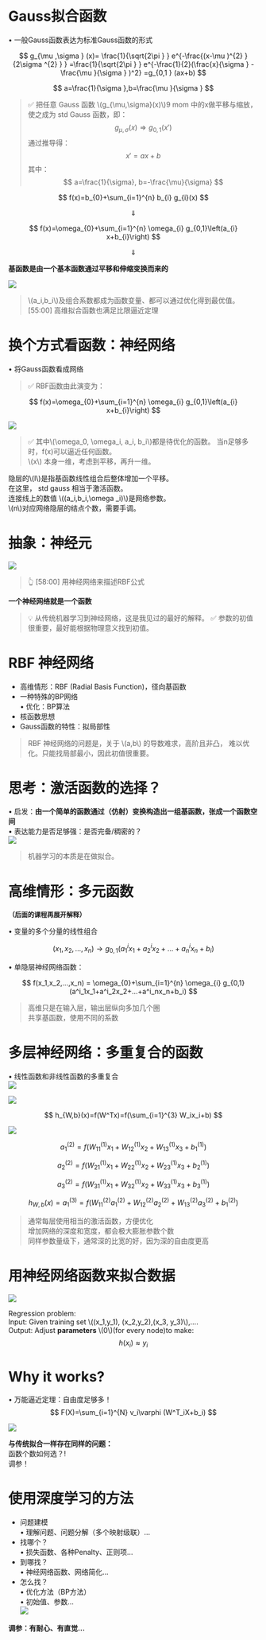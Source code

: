 # Gauss拟合函数

• 一般Gauss函数表达为标准Gauss函数的形式  

$$
g_{\mu ,\sigma } (x)= \frac{1}{\sqrt{2\pi } } e^{-\frac{(x-\mu )^{2} }{2\sigma ^{2} } } =\frac{1}{\sqrt{2\pi } } e^{-\frac{1}{2}(\frac{x}{\sigma } -\frac{\mu }{\sigma } )^2} =g_{0,1 } (ax+b)
$$

$$
a=\frac{1}{\sigma },b=\frac{\mu }{\sigma }   
$$

> &#x2705; 把任意 Gauss 函数 \\(g_{\mu,\sigma}(x)\\)9 mom 中的x做平移与缩放，使之成为 std Gauss 函数，即：
$$
g_{\mu,\sigma}(x) \Rightarrow g_{0,1}(x') 
$$
> 通过推导得：  
$$
x'=ax+b
$$
> 其中：
$$
a=\frac{1}{\sigma}, b=-\frac{\mu}{\sigma}
$$


$$
f(x)=b_{0}+\sum_{i=1}^{n} b_{i} g_{i}(x)
$$

$$
\Downarrow 
$$

$$
f(x)=\omega_{0}+\sum_{i=1}^{n} \omega_{i} g_{0,1}\left(a_{i} x+b_{i}\right)
$$

$$
\Downarrow 
$$

**基函数是由一个基本函数通过平移和伸缩变换而来的**

![](../assets/2-5-1.png)  

> \\(a_i,b_i\\)及组合系数都成为函数变量、都可以通过优化得­到最优值。
> [55:00] 高维拟合函数也满足比限逼近定理    


# 换个方式看函数：神经网络
• 将Gauss函数看成网络

> &#x2705; RBF函数由此演变为：  

$$
f(x)=\omega_{0}+\sum_{i=1}^{n} \omega_{i} g_{0,1}\left(a_{i} x+b_{i}\right)
$$

![](../assets/2-5-22.png)

> &#x2705; 其中\\(\omega_0, \omega_i, a_i, b_i\\)都是待优化的函数。 
> 当n足够多时，f(x)可以逼近任何函数。  
> \\(x\\) 本身一维，考虑到平移，再升一维。　　

隐层的\\(l\\)是指基函数线性组合后整体增加一个平移。   
在这里， std gauss 相当于激活函数。    
连接线上的数值 \\((a_i,b_i,\omega _i)\\)是网络参数。   
\\(n\\)对应网络隐层的结点个数，需要手调。  

# 抽象：神经元

![](../assets/15.PNG)
> &#x1F446; [58:00] 用神经网络来描述RBF公式

**一个神经网络就是一个函数**

> &#x1F4A1; 从传统机器学习到神经网络，这是我见过的最好的解释。
> &#x2705; 参数的初值很重要，最好能根据物理意义找到初值。  

# RBF 神经网络

* 高维情形：RBF (Radial Basis Function)，径向基函数   
* 一种特殊的BP网络  
• 优化：BP算法  
* 核函数思想  
* Gauss函数的特性：拟局部性  

> RBF 神经网络的问题是，关于 \\(a,b\\) 的导数难求，高阶且非凸，
难以优化。只能找局部最小，因此初值很重要。  

# 思考：激活函数的选择？

• 启发：**由一个简单的函数通过（仿射）变换构造出一组基函数，张成一个函数空间**  
• 表达能力是否足够强：是否完备/稠密的？   
![](../assets/2-5-5.png)  

> 机器学习的本质是在做拟合。  

# 高维情形：多元函数  
<font size=2>**（后面的课程再展开解释）**</font>


  
• 变量的多个分量的线性组合  

$$
(x_1,x_2,...,x_n)\longrightarrow g_{0,1}(a^i_1x_1+a^i_2x_2+...+a^i_nx_n+b_i)
$$

• 单隐层神经网络函数： 

$$
f(x_1,x_2,...,x_n) = \omega_{0}+\sum_{i=1}^{n} \omega_{i} g_{0,1}(a^i_1x_1+a^i_2x_2+...+a^i_nx_n+b_i)
$$

> 高维只是在输入层，输出层纵向多加几个圈     
共享基函数，使用不同的系数      

# 多层神经网络：多重复合的函数  

• 线性函数和非线性函数的多重复合    
![](../assets/2-5-6.png)   

![](../assets/2-5-7.png)   

$$
h_{W,b}(x)=f(W^Tx)=f(\sum_{i=1}^{3} W_ix_i+b)
$$

![](../assets/2-5-8.png)  

$$
a_1^{(2)}=f(W_{11}^{(1)} x_1+W_{12}^{(1)}x_2+W_{13}^{(1)} x_3+b_1^{(1)})
$$

$$
a_2^{(2)}=f(W_{21}^{(1)} x_1+W_{22}^{(1)} x_2+W_{23}^{(1)} x_{3}+b_{2}^{(1)})
$$

$$
a_{3}^{(2)}=f(W_{31}^{(1)} x_{1}+W_{32}^{(1)} x_{2}+W_{33}^{(1)} x_{3}+b_{3}^{(1)}) 
$$

$$
h_{W, b}(x) =a_{1}^{(3)}=f(W_{11}^{(2)} a_{1}^{(2)}+W_{12}^{(2)} a_{2}^{(2)}+W_{13}^{(2)} a_{3}^{(2)}+b_{1}^{(2)})
$$

> 通常每层使用相当的激活函数，方便优化    
增加网络的深度和宽度，都会极大膨胀参数个数    
同样参数量级下，通常深的比宽的好，因为深的自由度更高   

# 用神经网络函数来拟合数据

![](../assets/2-5-9.png)   

Regression problem:  
Input: Given training set \\((x_1,y_1), (x_2,y_2),(x_3, y_3)\\),….   
Output: Adjust **parameters** \\(0\\)(for every node)to make:
$$
h(x_i)\approx y_i
$$


# Why it works?

• 万能逼近定理：自由度足够多！  
$$
F(X)=\sum_{i=1}^{N} v_i\varphi (W^T_iX+b_i)
$$

![](../assets/2-5-12.png) 

**与传统拟合一样存在同样的问题：**  
函数个数如何选？!   
调参！


# 使用深度学习的方法

* 问题建模    
• 理解问题、问题分解（多个映射级联）…   
* 找哪个？   
• 损失函数、各种Penalty、正则项…  
* 到哪找？  
• 神经网络函数、网络简化…  
* 怎么找？  
• 优化方法（BP方法）  
• 初始值、参数…  
![](../assets/2-5-11.png) 

**调参：有耐心、有直觉…**




